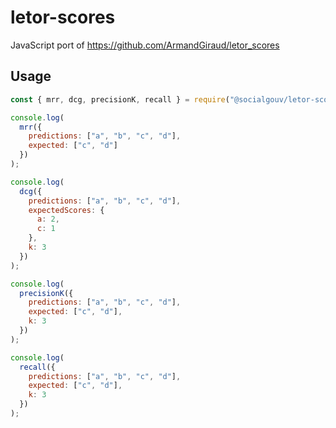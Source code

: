 # letor-scores

JavaScript port of https://github.com/ArmandGiraud/letor_scores

## Usage

```js
const { mrr, dcg, precisionK, recall } = require("@socialgouv/letor-scores");

console.log(
  mrr({
    predictions: ["a", "b", "c", "d"],
    expected: ["c", "d"]
  })
);

console.log(
  dcg({
    predictions: ["a", "b", "c", "d"],
    expectedScores: {
      a: 2,
      c: 1
    },
    k: 3
  })
);

console.log(
  precisionK({
    predictions: ["a", "b", "c", "d"],
    expected: ["c", "d"],
    k: 3
  })
);

console.log(
  recall({
    predictions: ["a", "b", "c", "d"],
    expected: ["c", "d"],
    k: 3
  })
);
```
